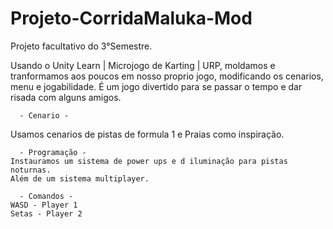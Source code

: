 # Projeto-CorridaMaluka-Mod
Projeto facultativo do 3°Semestre.

Usando o Unity Learn | Microjogo de Karting | URP, moldamos e tranformamos aos poucos em nosso proprio jogo, modificando os cenarios, menu e jogabilidade.
É um jogo divertido para se passar o tempo e dar risada com alguns amigos.

      - Cenario -
   Usamos cenarios de pistas de formula 1 e Praias como inspiração.

      - Programação - 
    Instauramos um sistema de power ups e d iluminação para pistas noturnas.
    Além de um sistema multiplayer.

      - Comandos - 
    WASD - Player 1
    Setas - Player 2
